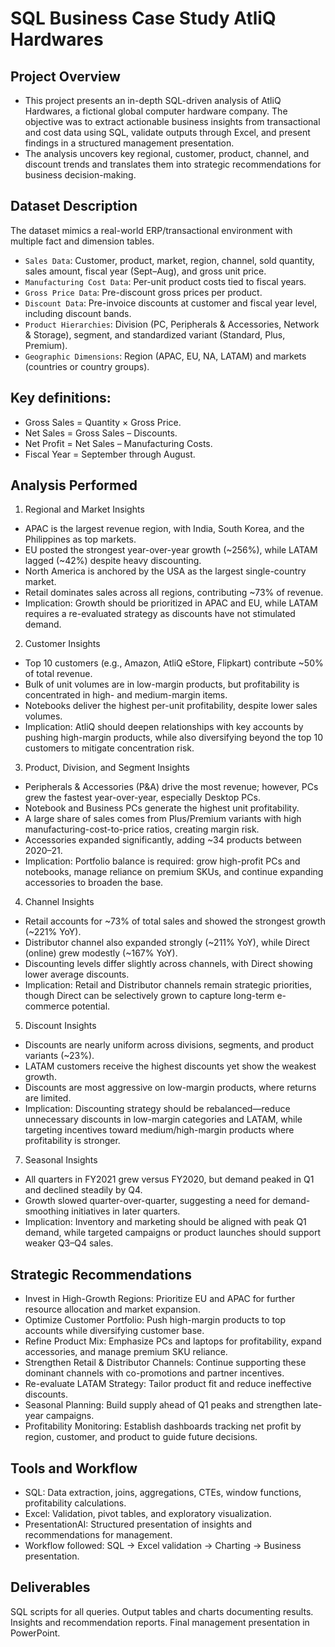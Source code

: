 # SQL Business Case Study AtliQ Hardwares

## Project Overview
- This project presents an in-depth SQL-driven analysis of AtliQ Hardwares, a fictional global computer hardware company. The objective was to extract actionable business insights from transactional and cost data using SQL, validate outputs through Excel, and present findings in a structured management presentation.
- The analysis uncovers key regional, customer, product, channel, and discount trends and translates them into strategic recommendations for business decision-making.

## Dataset Description

The dataset mimics a real-world ERP/transactional environment with multiple fact and dimension tables.
- `Sales Data`: Customer, product, market, region, channel, sold quantity, sales amount, fiscal year (Sept–Aug), and gross unit price.
- `Manufacturing Cost Data`: Per-unit product costs tied to fiscal years.
- `Gross Price Data`: Pre-discount gross prices per product.
- `Discount Data`: Pre-invoice discounts at customer and fiscal year level, including discount bands.
- `Product Hierarchies`: Division (PC, Peripherals & Accessories, Network & Storage), segment, and standardized variant (Standard, Plus, Premium).
- `Geographic Dimensions`: Region (APAC, EU, NA, LATAM) and markets (countries or country groups).

## Key definitions:

- Gross Sales = Quantity × Gross Price.
- Net Sales = Gross Sales – Discounts.
- Net Profit = Net Sales – Manufacturing Costs.
- Fiscal Year = September through August.

## Analysis Performed

1. Regional and Market Insights

- APAC is the largest revenue region, with India, South Korea, and the Philippines as top markets.
- EU posted the strongest year-over-year growth (~256%), while LATAM lagged (~42%) despite heavy discounting.
- North America is anchored by the USA as the largest single-country market.
- Retail dominates sales across all regions, contributing ~73% of revenue.
- Implication: Growth should be prioritized in APAC and EU, while LATAM requires a re-evaluated strategy as discounts have not stimulated demand.

2. Customer Insights

- Top 10 customers (e.g., Amazon, AtliQ eStore, Flipkart) contribute ~50% of total revenue.
- Bulk of unit volumes are in low-margin products, but profitability is concentrated in high- and medium-margin items.
- Notebooks deliver the highest per-unit profitability, despite lower sales volumes.
- Implication: AtliQ should deepen relationships with key accounts by pushing high-margin products, while also diversifying beyond the top 10 customers to mitigate concentration risk.

3. Product, Division, and Segment Insights

- Peripherals & Accessories (P&A) drive the most revenue; however, PCs grew the fastest year-over-year, especially Desktop PCs.
- Notebook and Business PCs generate the highest unit profitability.
- A large share of sales comes from Plus/Premium variants with high manufacturing-cost-to-price ratios, creating margin risk.
- Accessories expanded significantly, adding ~34 products between 2020–21.
- Implication: Portfolio balance is required: grow high-profit PCs and notebooks, manage reliance on premium SKUs, and continue expanding accessories to broaden the base.

4. Channel Insights

- Retail accounts for ~73% of total sales and showed the strongest growth (~221% YoY).
- Distributor channel also expanded strongly (~211% YoY), while Direct (online) grew modestly (~167% YoY).
- Discounting levels differ slightly across channels, with Direct showing lower average discounts.
- Implication: Retail and Distributor channels remain strategic priorities, though Direct can be selectively grown to capture long-term e-commerce potential.

5. Discount Insights

- Discounts are nearly uniform across divisions, segments, and product variants (~23%).
- LATAM customers receive the highest discounts yet show the weakest growth.
- Discounts are most aggressive on low-margin products, where returns are limited.
- Implication: Discounting strategy should be rebalanced—reduce unnecessary discounts in low-margin categories and LATAM, while targeting incentives toward medium/high-margin products where profitability is stronger.

7. Seasonal Insights
   
- All quarters in FY2021 grew versus FY2020, but demand peaked in Q1 and declined steadily by Q4.
- Growth slowed quarter-over-quarter, suggesting a need for demand-smoothing initiatives in later quarters.
- Implication: Inventory and marketing should be aligned with peak Q1 demand, while targeted campaigns or product launches should support weaker Q3–Q4 sales.

## Strategic Recommendations

- Invest in High-Growth Regions: Prioritize EU and APAC for further resource allocation and market expansion.
- Optimize Customer Portfolio: Push high-margin products to top accounts while diversifying customer base.
- Refine Product Mix: Emphasize PCs and laptops for profitability, expand accessories, and manage premium SKU reliance.
- Strengthen Retail & Distributor Channels: Continue supporting these dominant channels with co-promotions and partner incentives.
- Re-evaluate LATAM Strategy: Tailor product fit and reduce ineffective discounts.
- Seasonal Planning: Build supply ahead of Q1 peaks and strengthen late-year campaigns.
- Profitability Monitoring: Establish dashboards tracking net profit by region, customer, and product to guide future decisions.

## Tools and Workflow

- SQL: Data extraction, joins, aggregations, CTEs, window functions, profitability calculations.
- Excel: Validation, pivot tables, and exploratory visualization.
- PresentationAI: Structured presentation of insights and recommendations for management.
- Workflow followed: SQL → Excel validation → Charting → Business presentation.

## Deliverables

SQL scripts for all queries.
Output tables and charts documenting results.
Insights and recommendation reports.
Final management presentation in PowerPoint.
